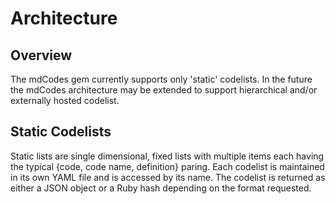 # Architecture

## Overview

The mdCodes gem currently supports only 'static' codelists.  In the future the mdCodes
architecture may be extended to support hierarchical and/or externally hosted codelist.

## Static Codelists
Static lists are single dimensional, fixed lists with multiple items each having the
typical {code, code name, definition} paring.  Each codelist is maintained in its own
YAML file and is accessed by its name.  The codelist is returned as either a JSON object
or a Ruby hash depending on the format requested.



